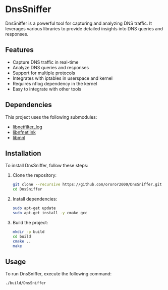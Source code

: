 # DnsSniffer

DnsSniffer is a powerful tool for capturing and analyzing DNS traffic. It leverages various libraries to provide detailed insights into DNS queries and responses.

## Features
- Capture DNS traffic in real-time
- Analyze DNS queries and responses
- Support for multiple protocols
- Integrates with iptables in userspace and kernel
- Requires nflog dependency in the kernel
- Easy to integrate with other tools

## Dependencies

This project uses the following submodules:

- [libnetfilter_log](https://git.netfilter.org/libnetfilter_log)
- [libnfnetlink](https://git.netfilter.org/libnfnetlink)
- [libmnl](https://git.netfilter.org/libmnl)

## Installation

To install DnsSniffer, follow these steps:

1. Clone the repository:
    ```sh
    git clone --recursive https://github.com/ororor2000/DnsSniffer.git
    cd DnsSniffer
    ```

2. Install dependencies:
    ```sh
    sudo apt-get update
    sudo apt-get install -y cmake gcc
    ```

3. Build the project:
    ```sh
    mkdir -p build
    cd build
    cmake ..
    make
    ```

## Usage

To run DnsSniffer, execute the following command:
```sh
./build/DnsSniffer